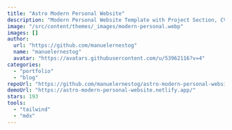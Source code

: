 ```yaml
---
title: "Astro Modern Personal Website"
description: "Modern Personal Website Template with Project Section, CV Section, Paginated Blog, RSS Feed, SEO Friendly, Visual themes and Responsive Desing for Astro framework. Built with Astro, DaisyUI and Tailwind CSS."
image: "/src/content/themes/_images/modern-personal.webp"
images: []
author:
  url: "https://github.com/manuelernestog"
  name: "manuelernestog"
  avatar: "https://avatars.githubusercontent.com/u/53962116?v=4"
categories:
  - "portfolio"
  - "blog"
repoUrl: "https://github.com/manuelernestog/astro-modern-personal-website"
demoUrl: "https://astro-modern-personal-website.netlify.app/"
stars: 193
tools:
  - "tailwind"
  - "mdx"
---
```

